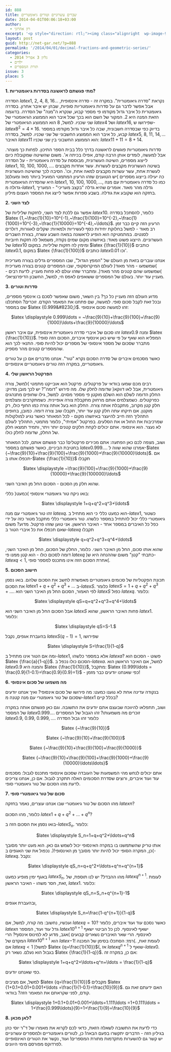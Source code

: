 ```yaml
---
id: 888
title: שברים עשרוניים וטורים גיאומטריים
date: 2014-04-01T00:06:18+03:00
author:
  - רון אהרוני
excerpt: '<p style="direction: rtl;"><img class="alignright  wp-image-909" alt="fractal2" src="{{site.baseurl}}/assets/img/2014/03/fractal2.jpg" width="86" height="86" />הסדרה 1,2,4,8,16 נקראת "סדרה גיאומטרית". במקרה זה - סדרה אינסופית, אבל אפשר לדבר גם על סדרות גיאומטריות סופיות, שבהן יש איבר אחרון. בסדרה גיאומטרית כל איבר גדול מקודמו פי מספר קבוע, שנקרא ה"מנה" של הסדרה. בדוגמה הזאת המנה היא 2. המקור של השם הוא בכך שכל איבר הוא הממוצע הגיאומטרי של שני שכניו. למשל, 8 הוא הממוצע הגיאומטרי של 4 ושל 16...</p>'
layout: post
guid: http://net-gar.net/?p=888
permalink: '/2014/04/01/decimal-fractions-and-geometric-series/'
categories:
  - גליון 3 אפריל 2014
  - ילדים
  - תורת המספרים
issue: 3
place: 5
---
```

**1. מתי פגשתם לראשונה בסדרות גיאומטריות?** 

הסדרה $latex {1,~2,~4,~8,~16\ldots}$ נקראת "סדרה גיאומטרית". במקרה זה - סדרה אינסופית, אבל אפשר לדבר גם על סדרות גיאומטריות סופיות, שבהן יש איבר אחרון. בסדרה גיאומטרית כל איבר גדול מקודמו פי מספר קבוע, שנקרא ה"מנה" של הסדרה. בדוגמה הזאת המנה היא 2. המקור של השם הוא בכך שכל איבר הוא הממוצע הגיאומטרי של שני שכניו. למשל, 8 הוא הממוצע הגיאומטרי של $latex {4}$ ושל $latex {16}$, שפירושו ש-$latex {8^2=4 \times 16}$. בדיוק כפי שבסדרה חשבונית, שבה כל איבר גדול מקודמו במספר קבוע, כל איבר הוא הממוצע החשבוני של שני שכניו. למשל, בסדרה $latex {5,~8,~11,~14,\ldots}$ האיבר $latex {11}$ הוא הממוצע החשבוני בין שני שכניו: $latex {11+11=8+14}$.

סדרות גיאומטריות פוגשים לראשונה בדרך כלל בבית הספר התיכון. לפחות כך מוצהר. אבל למעשה, לומדים אותן הרבה קודם, אפילו בכיתה א'. משום שהשיטה שמקובלת כיום לייצוג מספרים, השיטה העשרונית, מבוססת על סדרה גיאומטרית - על הסדרה $latex {1,~10,~100,~1000,\ldots}$. בשיטה העשרונית מקבצים לעשרות. עשר אחדות מקבצים לעשרת אחת, עשר עשרות מקבצים למאה אחת, וכו'. הסיבה לכך שהשיטה העשרונית כה יעילה בייצוג מספרים )יש הטוענים שזהו הרעיון המתמטי המועיל ביותר מאז ומעולם( היא שהסדרה הגיאומטרית $latex {1,~10,~100,~1000,\ldots}$, כמו כל סדרה גיאומטרית עם מנה גדולה מ-$latex {1}$, גדלה מהר מאוד. אומרים שהיא גדלה "בקצב מעריכי" - המעריך בחזקה הוא שקובע את גודלה. בשבע ספרות אפשר לייצג את המספר העצום מיליון.

**2. לצד השני** 

אפשר גם ללכת לצד השני, לחזקות שליליות של $latex {10}$. כלומר, להסתכל בסדרה $latex {1,~\frac{1}{10}=10^{-1},~\frac{1}{100}=10^{-2},~\frac{1}{1000}=10^{-3},~\frac{1}{10000}=10^{-4},~\ldots}$. הרעיון הזה קיים כבר זמן רב מאוד - למשל בחלוקת יחידות כסף לעשיריות ולמאיות: שקלים לאגורות, דולרים לסנטים. במתמטיקה הוא הופיע לראשונה במאה השבע עשרה, בצורת השברים העשרוניים. הייצוג פשוט מאוד: באיזשהו מקום שמים נקודה, משמאל לה חזקות חיוביות של $latex {10}$ ומימין לה חזקות שליליות. במקום $latex {\frac{1}{10}}$ כותבים $latex {0.1}$, במקום $latex {\frac{1}{100}}$ כותבים $latex {0.01}$ וכו'.

אנחנו עוברים בזאת מן העולם של "המפץ הגדול", שבו המספרים גדלים בצורה מעריכית )שמשמעו - מהר מאוד( לעולם המיקרוסקופי, שבו המספרים קטנים בצורה מעריכית )שמשמעו שהם קטנים מהר מאוד(. ומתברר שזהו עולם לא פחות מעניין. לדעת רבים - מעניין עוד יותר. בעולם של המספרים ששואפים לאפס חי, למשל, החשבון הדיפרנציאלי.

**3. סדרות וטורים** 

מדוע העולם הזה מעניין כל כך? בין השאר, משום שאפשר לסכם בו אינסוף מספרים, ובכל זאת לקבל סכום סופי. למעשה, שם פתחנו את המאמר הקודם. זוכרים? הסתכלנו שם במספר $latex {0.999&#8230;}$. זהו למעשה סכום אינסופי:

<p align="center">
  $latex \displaystyle 0.999\ldots = ~\frac{9}{10}+\frac{9}{100}+\frac{9}{1000}\ldots+\frac{9}{10000}\ldots$
</p>

זהו סכום של איברי סדרה גיאומטרית אינסופית, עם איבר ראשון $latex {0.9}$ ומנה $latex {\frac{1}{10}}$. המפליא הוא שאף על פי שיש כאן אינסוף איברים, הסכום הזה סופי! מתברר שסכום של מספר אינסופי של מספרים יכול להיות סופי. התנאי לכך הוא שהמספרים קטנים מהר מספיק.

כאשר מסכמים איברים של סדרה הסכום נקרא "טור". אנחנו מדברים אם כן על טורים גיאומטריים, במקרה הזה טורים גיאומטריים אינסופיים.

**4. הפרקטל הראשון שלי** 

רבים מכם שמעו בוודאי על פרקטלים. פרקטל הוא אובייקט מתמטי )למשל, צורה גיאומטרית, אבל לאו דווקא( שדומה לחלק שלו. מה פירוש "דומה"? יש לכך מובן מדויק: החלק הדומה לשלם הוא השלם מוקטן פי מספר מסוים. למשל, גילו שחופים מתנהגים כפרקטלים. כשמצלמים אותם מרחוק מתקבלת צורה אופיינית. כשמתקרבים ומצלמים חלק קטן מקרוב, מתקבלת אותה צורה. החלק הוא בעל אותה צורה כמו החוף כולו, רק מוקטן. אם תיקחו עתה חלק קטן עוד יותר, תקבלו שוב צורה דומה. כמובן, בחופים התהליך הזה חייב להיעצר באיזשהו מקום - לכל המאוחר כאשר נגיע למולקולות שמרכיבות את החול או את הסלעים. בפרקטל "אמיתי", כלומר מתמטי, התהליך לעולם לא נעצר. הוא אינסופי. אתם יכולים לקחת חלקים קטנים יותר ויתר, ותמיד תמצאו חלק של החלק, שדומה לחלק כולו.

ושוב, מצפה לכם כאן הפתעה: אתם מכירים פרקטלים! כבר פגשתם אותם, לכל המאוחר בחטיבת הביניים, כאשר פגשתם במספר $latex {0.999\ldots}$. אמרנו שהוא שווה ל-$latex {~\frac{9}{10}+\frac{9}{100}+\frac{9}{1000}+\frac{9}{10000}\ldots}$. אם תכפלו אותו ב-$latex {\frac{1}{10}}$ תקבלו

<p align="center">
  $latex \displaystyle ~\frac{9}{100}+\frac{9}{1000}+\frac{9}{10000}+\frac{9}{100000}\ldots$
</p>

שהוא חלק מן הסכום - הסכום החל מן האיבר השני.

בואו ניקח טור גיאומטרי אינסופי )כמעט( כללי:

<p align="center">
  $latex \displaystyle 1+q+q^2+q^3+\ldots$
</p>

זהו טור גיאומטרי עם מנה $latex {q}$. הוא כמעט כללי כי הוא מתחיל ב-$latex {1}$, כשטור גיאומטרי כללי יכול להתחיל במספר כלשהו. טור גיאומטרי כללי מתקבל מטור כזה על ידי כפל כל האיברים במספר אחד - האיבר הראשון. אני טוען שזהו פרקטל. מדוע? משום שאם תכפלו את כל איברי הטור ב-$latex {q}$ תקבלו

<p align="center">
  $latex \displaystyle q+q^2+q^3+q^4+\ldots$
</p>

שהוא אותו סכום, החל מן האיבר השני. כלומר, החלק של הסכום, החל מן האיבר השני, דומה לסכום כולו - הוא קטן ממנו פי $latex {q}$ )כתבתי "קטן" משום שההנחה היא ש-$latex {q<1}$, אחרת הסכום הזה אינו מתכנס למספר סופי(.

**5. חישוב הסכום** 

תכונת הפקטליות של סכומים גיאומטריים מאפשרת לחשב את הסכום שלהם. בואו נסמן את הסכום $latex {1+q+q^2+q^3+\ldots}$ ב-$latex {S}$. כלומר $latex {S=1+q+q^2+q^3+\ldots}$. לפי האמור, הסכום החל מן האיבר השני הוא $latex {S}$ כפול $latex {q}$. כלומר:

<p align="center">
  $latex \displaystyle qS=q+q^2+q^3+q^4+\ldots$
</p>

אבל הסכום החל מן האיבר השני הוא $latex {S}$ פחות האיבר הראשון, שהוא $latex {1}$. כלומר:

<p align="center">
  $latex \displaystyle qS=S-1.$
</p>

בהעברת אגפים, נקבל $latex {S(q-1)=1}$, שפירושו

<p align="center">
  $latex \displaystyle S=\frac{1}{1-q}$
</p>

ומה אם הטור אינו מתחיל ב-$latex {1}$, אלא במספר כלשהו $latex {a}$? פשוט - הסכום הוא $latex {\frac{a}{1-q}}$. הסכום כולו נכפל ב-$latex {a}$. למשל, אם האיבר הראשון הוא $latex {0.9}$ והמנה היא $latex {\frac{1}{10}}$, מתקבל: $latex {0.999\ldots = \frac{0.9}{1-0.1}=\frac{0.9}{0.9}=1}$ - כפי שאנחנו יודעים כבר מזמן!

**6. מה משמעו של סכום אינסופי** 

בנקודה עדינה אחת לא נגענו כמעט: מה פירושו של סכום אינסופי? ואיך אנחנו יודעים שסכום של טור גיאומטרי עם מנה קטנה מ-$latex {1}$ בכלל קיים?

ושוב, תתפלאו להיווכח שבעצם אתם יודעים את התשובה. וגם כאן פגשתם אותה במקרה של המספר $latex {0.999\ldots}$. זוכרים מה משמעותו? זהו הגבול של המספרים $latex {0.9,~0.99,~0.999,\ldots}$. כלומר זהו גבול הסדרה

<p align="center">
  $latex {~\frac{9}{10}}$
</p>

<p style="text-align: center;">
  $latex {~\frac{9}{10}+\frac{9}{100}}$
</p>

<p style="text-align: center;">
  $latex {~\frac{9}{10}+\frac{9}{100}+\frac{9}{1000}}$
</p>

<p style="text-align: center;">
  $latex {~\frac{9}{10}+\frac{9}{100}+\frac{9}{1000}+\frac{9}{10000}\ldots\ldots}$
</p>

אתם יכולים לנחש מהי המשמעות של העובדה שסכום אינסופי מתכנס לגבול: מסכמים עוד ועוד איברים, ורוצים שסדרת הסכומים האלה תתקרב לגבול. אם כן, אנחנו צריכים לדעת מהו הסכום של טור גיאומטרי סופי.

**7. סכום של טור גיאומטרי סופי** 

מהו הסכום של טור גיאומטרי שבו אנחנו עוצרים, נאמר בחזקה $latex {n}$?

כלומר, מהו הסכום $latex {1+q+q^2+\ldots+q^n}$?

בואו נסמן את הסכום הזה ב-$latex {S_n}$. כלומר:

<p align="center">
  $latex \displaystyle S_n=1+q+q^2+\ldots+q^n$
</p>

אותו טריק שהשתמשנו בו במקרה האינסופי יכול לשמש גם כאן. הוא מעט יותר מסובך )כן, המקרה הסופי יכול להיות יותר מסובך מן האינסופי!(. נכפול את שני האגפים ב-$latex {q}$. נקבל:

<p align="center">
  $latex \displaystyle qS_n=q+q^2+\ldots+q^n+q^{n+1}$
</p>

באגף ימין מופיע כמעט $latex {S_n}$. מהו ההבדל? יש לנו תוספת, של $latex {q^{n+1}}$. לעומת זאת, חסר משהו - האיבר הראשון, $latex {1}$. כלומר:

<p align="center">
  $latex \displaystyle qS_n=S_n+q^{n+1}-1$
</p>

ובהעברת אגפים,

<p align="center">
  $latex \displaystyle S_n=\frac{1-q^{n+1}}{1-q}$
</p>

ועכשיו, נחשוב: מה קורה, למשל, אם $latex {q=10}$? כאשר נסכם עוד ועוד איברים, כלומר $latex {n}$ גדל עוד ועוד, המספר $latex {10^{n+1}}$ ישאף לאינסוף. לכן כל הביטוי ישאף לאינסוף. הרי שאר האיברים נשארים קבועים )אגב, מדוע לא למינוס אינסוף? הרי המקדם של $latex {10^{n+1}}$ הוא $latex {-1}$! רמז: הסתכלו בסימן של המכנה(. לעומת זאת, אם $latex {q<1}$ )למשל $latex {q=\frac{1}{10}}$(, אז $latex {q^{n+1}}$ שואף ל-$latex {0}$. בגבול הוא נעלם. נשאר רק $latex {\frac{1}{1-q}}$. אם כן, במקרה זה:

<p align="center">
  $latex \displaystyle 1+q+q^2+\ldots+q^n+\ldots = \frac{1}{1-q}$
</p>

כפי שאנחנו יודעים.

למשל, אם מציבים $latex {q=\frac{1}{10}}$ מקבלים $latex {1+0.1+0.01+0.001+\ldots =\frac{1}{1-0.1}=\frac{10}{9}}$. האם ידעתם זאת גם קודם, לפני שקראתם את המאמר הזה? בוודאי.

<p align="center">
  $latex \displaystyle 1+0.1+0.01+0.001+\ldots=1.111\ldots =1+0.111\ldots = 1+\frac{0.999\ldots}{9}=1+\frac{1}{9}=\frac{10}{9}$
</p>

**8. לאן מכאן?** 

כדי לדעת את התשובה לשאלה הזאת, כדאי לכם לקרוא את מאמרו של ד"ר יוסי כהן בגיליון הזה - הדברים יתקשרו בפעם הבאה! כן, לטורים גיאומטריים ולמספרים עשרוניים יש קשר גם להשערות מתקדמות מתורת המספרים! ועוד, נקשר את הטורים האינסופיים לפרדוקס מפורסם מימי היוונים.